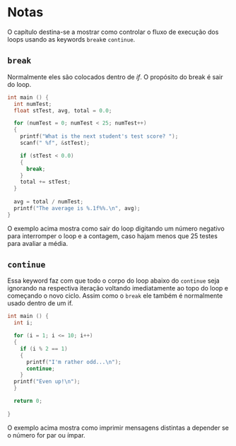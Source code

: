 # Notas

O capítulo destina-se a mostrar como controlar o fluxo de execução dos loops usando as keywords `break`e `continue`.

## `break`

Normalmente eles são colocados dentro de *if*. O propósito do break é sair do loop.

```C
int main () {
  int numTest;
  float stTest, avg, total = 0.0;

  for (numTest = 0; numTest < 25; numTest++)
  {
    printf("What is the next student's test score? ");
    scanf(" %f", &stTest);

    if (stTest < 0.0)
    {
      break;
    }
    total += stTest;
  }
  
  avg = total / numTest;
  printf("The average is %.1f%%.\n", avg);
}
```

O exemplo acima mostra como sair do loop digitando um número negativo para interromper o loop e a contagem, caso hajam menos que 25 testes para avaliar a média.

## `continue`

Essa keyword faz com que todo o corpo do loop abaixo do `continue` seja ignorando na respectiva iteração voltando imediatamente ao topo do loop e começando o novo ciclo. Assim como o `break` ele também é normalmente usado dentro de um if.

```C
int main () {
  int i;

  for (i = 1; i <= 10; i++)
  {
    if (i % 2 == 1)
    {
      printf("I'm rather odd...\n");
      continue;
    }
  printf("Even up!\n");    
  }

  return 0;
  
}
```

O exemplo acima mostra como imprimir mensagens distintas a depender se o número for par ou ímpar.
